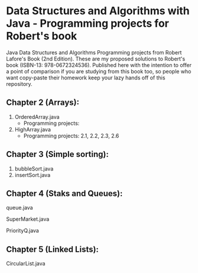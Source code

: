 # Data Structures and Algorithms with Java - Programming projects for Robert's book

Java Data Structures and Algorithms Programming projects from Robert Lafore's Book (2nd Edition). These are my proposed solutions to Robert's book (ISBN-13: 978-0672324536). Published here with the intention to offer a point of comparison if you are studying from this book too, so people who want copy-paste their homework keep your lazy hands off of this repository.


## Chapter 2 (Arrays):

  1. OrderedArray.java
     - Programming projects:
  2. HighArray.java
     - Programming projects: 2.1, 2.2, 2.3, 2.6

## Chapter 3 (Simple sorting):

 1. bubbleSort.java
 2. insertSort.java

## Chapter 4 (Staks and Queues):

queue.java

SuperMarket.java

PriorityQ.java


## Chapter 5 (Linked Lists):

CircularList.java
